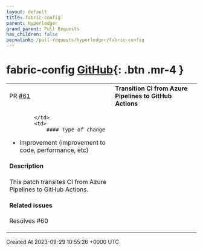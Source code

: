 ```yaml
---
layout: default
title: fabric-config
parent: Hyperledger
grand_parent: Pull Requests
has_children: false
permalink: /pull-requests/hyperledger/fabric-config
---
```


# fabric-config <span class="fs-3 right-align">[GitHub](https://github.com/hyperledger/fabric-config){: .btn .mr-4 }</span>


<div>
    <table>
        <tr>
            <td>
                PR <a href="https://github.com/hyperledger/fabric-config/pull/61" class=".btn">#61</a>
            </td>
            <td>
                <b>
                    Transition CI from Azure Pipelines to GitHub Actions
                </b>
            </td>
        </tr>
        <tr>
            <td>
                
            </td>
            <td>
                #### Type of change

- Improvement (improvement to code, performance, etc)

#### Description

This patch transites CI from Azure Pipelines to GitHub Actions.

#### Related issues

Resolves #60 
            </td>
        </tr>
    </table>
    <div class="right-align">
        Created At 2023-09-29 10:55:26 +0000 UTC
    </div>
</div>

